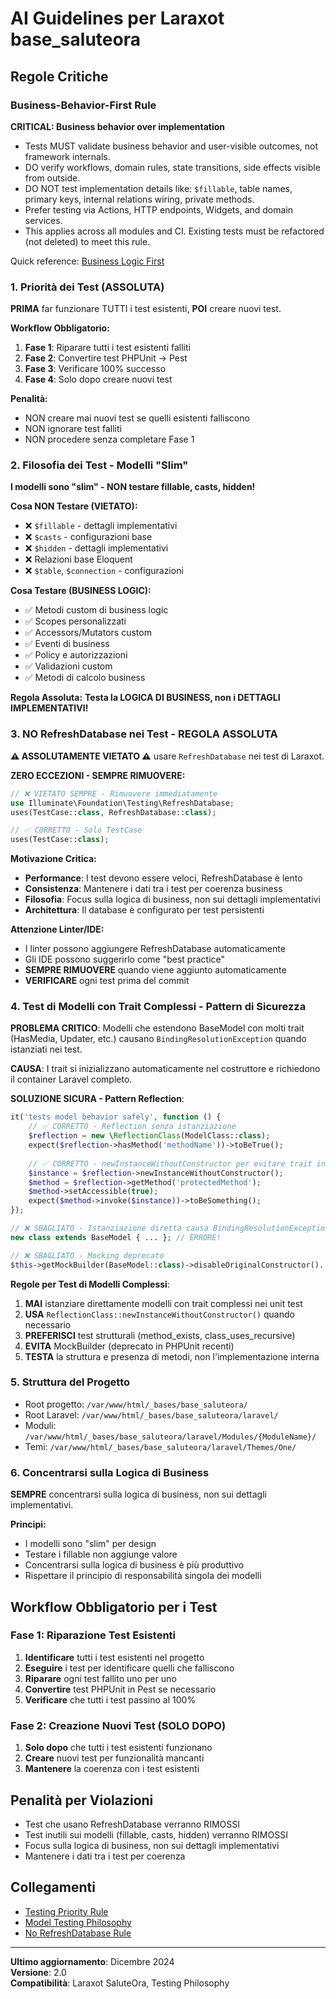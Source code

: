 # AI Guidelines per Laraxot base_saluteora

## Regole Critiche

### Business-Behavior-First Rule

**CRITICAL: Business behavior over implementation**

- Tests MUST validate business behavior and user-visible outcomes, not framework internals.
- DO verify workflows, domain rules, state transitions, side effects visible from outside.
- DO NOT test implementation details like: `$fillable`, table names, primary keys, internal relations wiring, private methods.
- Prefer testing via Actions, HTTP endpoints, Widgets, and domain services.
- This applies across all modules and CI. Existing tests must be refactored (not deleted) to meet this rule.

Quick reference: [Business Logic First](./business-logic-first.md)

### 1. Priorità dei Test (ASSOLUTA)
**PRIMA** far funzionare TUTTI i test esistenti, **POI** creare nuovi test.

**Workflow Obbligatorio:**
1. **Fase 1**: Riparare tutti i test esistenti falliti
2. **Fase 2**: Convertire test PHPUnit → Pest
3. **Fase 3**: Verificare 100% successo
4. **Fase 4**: Solo dopo creare nuovi test

**Penalità:**
- NON creare mai nuovi test se quelli esistenti falliscono
- NON ignorare test falliti
- NON procedere senza completare Fase 1

### 2. Filosofia dei Test - Modelli "Slim"
**I modelli sono "slim" - NON testare fillable, casts, hidden!**

**Cosa NON Testare (VIETATO):**
- ❌ `$fillable` - dettagli implementativi
- ❌ `$casts` - configurazioni base
- ❌ `$hidden` - dettagli implementativi
- ❌ Relazioni base Eloquent
- ❌ `$table`, `$connection` - configurazioni

**Cosa Testare (BUSINESS LOGIC):**
- ✅ Metodi custom di business logic
- ✅ Scopes personalizzati
- ✅ Accessors/Mutators custom
- ✅ Eventi di business
- ✅ Policy e autorizzazioni
- ✅ Validazioni custom
- ✅ Metodi di calcolo business

**Regola Assoluta:**
**Testa la LOGICA DI BUSINESS, non i DETTAGLI IMPLEMENTATIVI!**

### 3. NO RefreshDatabase nei Test - REGOLA ASSOLUTA
**⚠️ ASSOLUTAMENTE VIETATO ⚠️** usare `RefreshDatabase` nei test di Laraxot.

**ZERO ECCEZIONI - SEMPRE RIMUOVERE:**
```php
// ❌ VIETATO SEMPRE - Rimuovere immediatamente
use Illuminate\Foundation\Testing\RefreshDatabase;
uses(TestCase::class, RefreshDatabase::class);

// ✅ CORRETTO - Solo TestCase
uses(TestCase::class);
```

**Motivazione Critica:**
- **Performance**: I test devono essere veloci, RefreshDatabase è lento
- **Consistenza**: Mantenere i dati tra i test per coerenza business
- **Filosofia**: Focus sulla logica di business, non sui dettagli implementativi
- **Architettura**: Il database è configurato per test persistenti

**Attenzione Linter/IDE:**
- I linter possono aggiungere RefreshDatabase automaticamente
- Gli IDE possono suggerirlo come "best practice"
- **SEMPRE RIMUOVERE** quando viene aggiunto automaticamente
- **VERIFICARE** ogni test prima del commit

### 4. Test di Modelli con Trait Complessi - Pattern di Sicurezza

**PROBLEMA CRITICO**: Modelli che estendono BaseModel con molti trait (HasMedia, Updater, etc.) causano `BindingResolutionException` quando istanziati nei test.

**CAUSA**: I trait si inizializzano automaticamente nel costruttore e richiedono il container Laravel completo.

**SOLUZIONE SICURA - Pattern Reflection**:
```php
it('tests model behavior safely', function () {
    // ✅ CORRETTO - Reflection senza istanziazione
    $reflection = new \ReflectionClass(ModelClass::class);
    expect($reflection->hasMethod('methodName'))->toBeTrue();
    
    // ✅ CORRETTO - newInstanceWithoutConstructor per evitare trait initialization
    $instance = $reflection->newInstanceWithoutConstructor();
    $method = $reflection->getMethod('protectedMethod');
    $method->setAccessible(true);
    expect($method->invoke($instance))->toBeSomething();
});

// ❌ SBAGLIATO - Istanziazione diretta causa BindingResolutionException
new class extends BaseModel { ... }; // ERRORE!

// ❌ SBAGLIATO - Mocking deprecato
$this->getMockBuilder(BaseModel::class)->disableOriginalConstructor()...
```

**Regole per Test di Modelli Complessi**:
1. **MAI** istanziare direttamente modelli con trait complessi nei unit test
2. **USA** `ReflectionClass::newInstanceWithoutConstructor()` quando necessario
3. **PREFERISCI** test strutturali (method_exists, class_uses_recursive) 
4. **EVITA** MockBuilder (deprecato in PHPUnit recenti)
5. **TESTA** la struttura e presenza di metodi, non l'implementazione interna

### 5. Struttura del Progetto
- Root progetto: `/var/www/html/_bases/base_saluteora/`
- Root Laravel: `/var/www/html/_bases/base_saluteora/laravel/`
- Moduli: `/var/www/html/_bases/base_saluteora/laravel/Modules/{ModuleName}/`
- Temi: `/var/www/html/_bases/base_saluteora/laravel/Themes/One/`

### 6. Concentrarsi sulla Logica di Business
**SEMPRE** concentrarsi sulla logica di business, non sui dettagli implementativi.

**Principi:**
- I modelli sono "slim" per design
- Testare i fillable non aggiunge valore
- Concentrarsi sulla logica di business è più produttivo
- Rispettare il principio di responsabilità singola dei modelli

## Workflow Obbligatorio per i Test

### Fase 1: Riparazione Test Esistenti
1. **Identificare** tutti i test esistenti nel progetto
2. **Eseguire** i test per identificare quelli che falliscono
3. **Riparare** ogni test fallito uno per uno
4. **Convertire** test PHPUnit in Pest se necessario
5. **Verificare** che tutti i test passino al 100%

### Fase 2: Creazione Nuovi Test (SOLO DOPO)
1. **Solo dopo** che tutti i test esistenti funzionano
2. **Creare** nuovi test per funzionalità mancanti
3. **Mantenere** la coerenza con i test esistenti

## Penalità per Violazioni
- Test che usano RefreshDatabase verranno RIMOSSI
- Test inutili sui modelli (fillable, casts, hidden) verranno RIMOSSI
- Focus sulla logica di business, non sui dettagli implementativi
- Mantenere i dati tra i test per coerenza

## Collegamenti
- [Testing Priority Rule](../../docs/testing-priority-rule.md)
- [Model Testing Philosophy](../../docs/model-testing-philosophy.md)
- [No RefreshDatabase Rule](../../docs/no-refresh-database-rule.md)

---
**Ultimo aggiornamento**: Dicembre 2024  
**Versione**: 2.0  
**Compatibilità**: Laraxot SaluteOra, Testing Philosophy